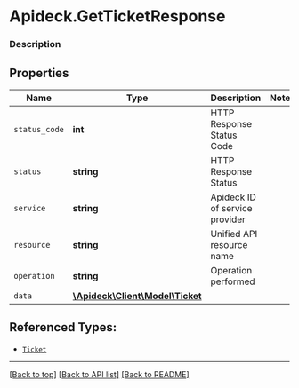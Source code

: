 # Apideck.GetTicketResponse

### Description

## Properties
Name | Type | Description | Notes
------------ | ------------- | ------------- | -------------
`status_code` | **int** | HTTP Response Status Code | 
`status` | **string** | HTTP Response Status | 
`service` | **string** | Apideck ID of service provider | 
`resource` | **string** | Unified API resource name | 
`operation` | **string** | Operation performed | 
`data` | [**\Apideck\Client\Model\Ticket**](Ticket.md) |  | 





## Referenced Types:





* [`Ticket`](Ticket.md)

---

[[Back to top]](#) [[Back to API list]](../../../../README.md#documentation-for-api-endpoints) [[Back to README]](../../../../README.md)


